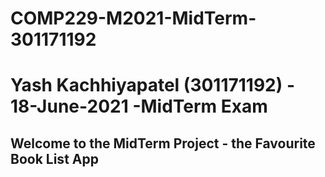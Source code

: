 # COMP229-M2021-MidTerm-301171192
# Yash Kachhiyapatel (301171192) - 18-June-2021 -MidTerm Exam 

## Welcome to the MidTerm Project - the Favourite Book List App

